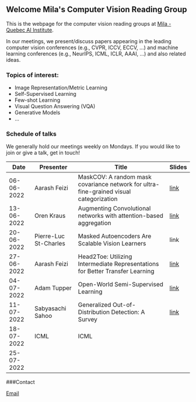 ## Welcome Mila's Computer Vision Reading Group

This is the webpage for the computer vision reading groups at [Mila - Quebec AI Institute](https://mila.quebec/).

In our meetings, we present/discuss papers appearing in the leading computer vision conferences (e.g., CVPR, ICCV, ECCV, …) and machine learning conferences (e.g., NeurIPS, ICML, ICLR, AAAI, …) and also related ideas.

### Topics of interest:
 - Image Representation/Metric Learning
 - Self-Supervised Learning
 - Few-shot Learning
 - Visual Question Answering (VQA)
 - Generative Models
 - ...



### Schedule of talks

We generally hold our meetings weekly on Mondays. If you would like to join or give a talk, get in touch! 

| Date          | Presenter             | Title                                                                                  | Slides |
|---------------|-----------------------|----------------------------------------------------------------------------------------|--------|
| 06-06-2022 | Aarash Feizi          | MaskCOV: A random mask covariance network for ultra-fine-grained visual categorization | [link](https://docs.google.com/presentation/d/163OAclmAgfXvf0f_f0kiGJ_hbuErWRVMC-ZyTYj7UGI/edit?usp=sharing)   |
| 13-06-2022 | Oren Kraus            | Augmenting Convolutional networks with attention-based aggregation                     | [link](/assets/slides/spatial-attention.pdf)   |
| 20-06-2022 | Pierre-Luc St-Charles | Masked Autoencoders Are Scalable Vision Learners                                       | link   |
| 27-06-2022 | Aarash Feizi          | Head2Toe: Utilizing Intermediate Representations for Better Transfer Learning          | [link](https://docs.google.com/presentation/d/1F58uAriMnIGHAZPRuOjTcU8Ai9LGXSepFL_PLvIkoOw/edit?usp=sharing)   |
| 04-07-2022 | Adam Tupper           | Open-World Semi-Supervised Learning                                                    | [link](https://docs.google.com/presentation/d/17_4ORFY5tIKGytGTYwLvrF3bs38d-1qehzlzU0ZLZBs/edit?usp=sharing)   |
| 11-07-2022 | Sabyasachi Sahoo      | Generalized Out-of-Distribution Detection: A Survey                                    | [link](https://docs.google.com/presentation/d/16kk_nqtkBoKbdz5mlqwJeDS6X2UgvH96X3qZQRIcgb0/edit?usp=sharing)   |
| 18-07-2022 | ICML                  | ICML                                                                                   |        |
| 25-07-2022 |                       |                                                                                        |        |

###Contact

[Email](mailto:aarash.feizi@mail.mcgill.ca)

[comment]: <> (```markdown)

[comment]: <> (Syntax highlighted code block)

[comment]: <> (# Header 1)

[comment]: <> (## Header 2)

[comment]: <> (### Header 3)

[comment]: <> (- Bulleted)

[comment]: <> (- List)

[comment]: <> (1. Numbered)

[comment]: <> (2. List)

[comment]: <> (**Bold** and _Italic_ and `Code` text)

[comment]: <> ([Link]&#40;url&#41; and ![Image]&#40;src&#41;)

[comment]: <> (```)

[comment]: <> (For more details see [Basic writing and formatting syntax]&#40;https://docs.github.com/en/github/writing-on-github/getting-started-with-writing-and-formatting-on-github/basic-writing-and-formatting-syntax&#41;.)

[comment]: <> (### Jekyll Themes)

[comment]: <> (Your Pages site will use the layout and styles from the Jekyll theme you have selected in your [repository settings]&#40;https://github.com/Mila-Vision-RG/mila-vision-rg.github.io/settings/pages&#41;. The name of this theme is saved in the Jekyll `_config.yml` configuration file.)

[comment]: <> (### Support or Contact)

[comment]: <> (Having trouble with Pages? Check out our [documentation]&#40;https://docs.github.com/categories/github-pages-basics/&#41; or [contact support]&#40;https://support.github.com/contact&#41; and we’ll help you sort it out.)
